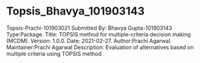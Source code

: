 # Topsis_Bhavya_101903143
Topsis-Prachi-101903021
Submitted By: Bhavya Gupta-101903143 Type:Package. Title: TOPSIS method for multiple-criteria decision making (MCDM). Version: 1.0.0. Date: 2021-02-27. Author:Prachi Agarwal. Maintainer:Prachi Agarwal Description: Evaluation of alternatives based on multiple criteria using TOPSIS method
